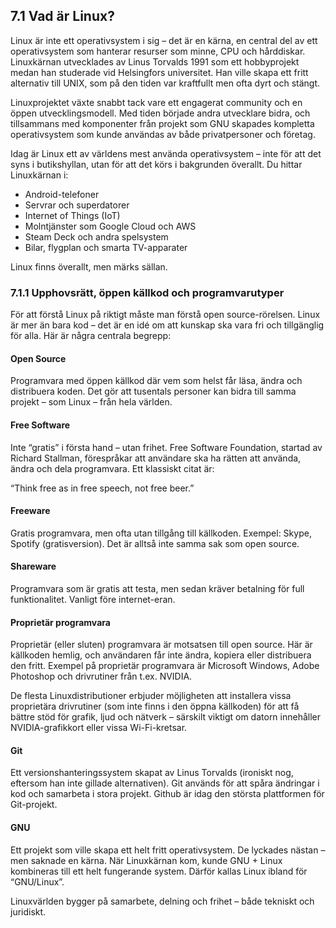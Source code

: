 ## 7.1 Vad är Linux?

Linux är inte ett operativsystem i sig – det är en kärna, en central del av ett operativsystem som hanterar resurser som minne, CPU och hårddiskar. Linuxkärnan utvecklades av Linus Torvalds 1991 som ett hobbyprojekt medan han studerade vid Helsingfors universitet. Han ville skapa ett fritt alternativ till UNIX, som på den tiden var kraftfullt men ofta dyrt och stängt.

Linuxprojektet växte snabbt tack vare ett engagerat community och en öppen utvecklingsmodell. Med tiden började andra utvecklare bidra, och tillsammans med komponenter från projekt som GNU skapades kompletta operativsystem som kunde användas av både privatpersoner och företag.

Idag är Linux ett av världens mest använda operativsystem – inte för att det syns i butikshyllan, utan för att det körs i bakgrunden överallt. Du hittar Linuxkärnan i:

- Android-telefoner
- Servrar och superdatorer
- Internet of Things (IoT)
- Molntjänster som Google Cloud och AWS
- Steam Deck och andra spelsystem
- Bilar, flygplan och smarta TV-apparater

Linux finns överallt, men märks sällan.

### 7.1.1 Upphovsrätt, öppen källkod och programvarutyper

För att förstå Linux på riktigt måste man förstå open source-rörelsen. Linux är mer än bara kod – det är en idé om att kunskap ska vara fri och tillgänglig för alla. Här är några centrala begrepp:

#### Open Source

Programvara med öppen källkod där vem som helst får läsa, ändra och distribuera koden. Det gör att tusentals personer kan bidra till samma projekt – som Linux – från hela världen.

#### Free Software

Inte “gratis” i första hand – utan frihet. Free Software Foundation, startad av Richard Stallman, förespråkar att användare ska ha rätten att använda, ändra och dela programvara. Ett klassiskt citat är:

“Think free as in free speech, not free beer.”

#### Freeware

Gratis programvara, men ofta utan tillgång till källkoden. Exempel: Skype, Spotify (gratisversion). Det är alltså inte samma sak som open source.

#### Shareware

Programvara som är gratis att testa, men sedan kräver betalning för full funktionalitet. Vanligt före internet-eran.

#### Proprietär programvara

Proprietär (eller sluten) programvara är motsatsen till open source. Här är källkoden hemlig, och användaren får inte ändra, kopiera eller distribuera den fritt. Exempel på proprietär programvara är Microsoft Windows, Adobe Photoshop och drivrutiner från t.ex. NVIDIA.

De flesta Linuxdistributioner erbjuder möjligheten att installera vissa proprietära drivrutiner (som inte finns i den öppna källkoden) för att få bättre stöd för grafik, ljud och nätverk – särskilt viktigt om datorn innehåller NVIDIA-grafikkort eller vissa Wi-Fi-kretsar.

#### Git

Ett versionshanteringssystem skapat av Linus Torvalds (ironiskt nog, eftersom han inte gillade alternativen). Git används för att spåra ändringar i kod och samarbeta i stora projekt. Github är idag den största plattformen för Git-projekt.

#### GNU

Ett projekt som ville skapa ett helt fritt operativsystem. De lyckades nästan – men saknade en kärna. När Linuxkärnan kom, kunde GNU + Linux kombineras till ett helt fungerande system. Därför kallas Linux ibland för “GNU/Linux”.

Linuxvärlden bygger på samarbete, delning och frihet – både tekniskt och juridiskt.

